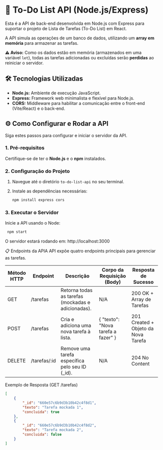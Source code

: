 # 🚀 To-Do List API (Node.js/Express)

Esta é a API de back-end desenvolvida em Node.js com Express para suportar o projeto de Lista de Tarefas (To-Do List) em React.

A API simula as operações de um banco de dados, utilizando um **array em memória** para armazenar as tarefas.

**⚠️ Aviso:** Como os dados estão em memória (armazenados em uma variável `let`), todas as tarefas adicionadas ou excluídas serão **perdidas** ao reiniciar o servidor.

## 🛠️ Tecnologias Utilizadas

* **Node.js:** Ambiente de execução JavaScript.
* **Express:** Framework web minimalista e flexível para Node.js.
* **CORS:** Middleware para habilitar a comunicação entre o front-end (Vite/React) e o back-end.

## ⚙️ Como Configurar e Rodar a API

Siga estes passos para configurar e iniciar o servidor da API.

### 1. Pré-requisitos

Certifique-se de ter o **Node.js** e o **npm** instalados.

### 2. Configuração do Projeto

1.  Navegue até o diretório `to-do-list-api` no seu terminal.
2.  Instale as dependências necessárias:

    ```bash
    npm install express cors
    ```

### 3. Executar o Servidor

Inicie a API usando o Node:

```bash
 npm start
```

O servidor estará rodando em: http://localhost:3000

📋 Endpoints da APIA API expõe quatro endpoints principais para gerenciar as tarefas. 

|Método HTTP | Endpoint |Descrição |Corpo da Requisição (Body) |Resposta de Sucesso |
|--- |--- |--- |--- |--- |
|GET |/tarefas |Retorna todas as tarefas (mockadas e adicionadas). |N/A |200 OK + Array de Tarefas|
|POST |/tarefas |Cria e adiciona uma nova tarefa à lista. |{ "texto": "Nova tarefa a fazer" } |201 Created + Objeto da Nova Tarefa|
|DELETE |/tarefas/:id |Remove uma tarefa específica pelo seu ID (_id). |N/A |204 No Content|

Exemplo de Resposta (GET /tarefas)
```JSon
[
    { 
        "_id": "660e57c6b9d3b10b42c4f8d1", 
        "texto": "Tarefa mockada 1", 
        "concluida": true 
    },
    { 
        "_id": "660e57c6b9d3b10b42c4f8d2", 
        "texto": "Tarefa mockada 2", 
        "concluida": false 
    }
]
```
